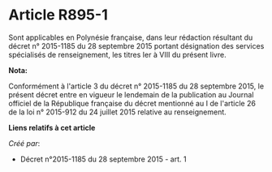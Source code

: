 # Article R895-1

Sont applicables en Polynésie française, dans leur rédaction résultant du décret n° 2015-1185 du 28 septembre 2015 portant
désignation des services spécialisés de renseignement, les titres Ier à VIII du présent livre.

**Nota:**

Conformément à l'article 3 du décret n° 2015-1185 du 28 septembre 2015, le présent décret entre en vigueur le lendemain de la
publication au Journal officiel de la République française du décret mentionné au I de l'article 26 de la loi n° 2015-912 du
24 juillet 2015 relative au renseignement.

**Liens relatifs à cet article**

_Créé par_:

  - Décret n°2015-1185 du 28 septembre 2015 - art. 1
